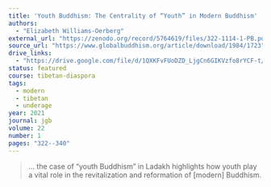 ```yaml
---
title: 'Youth Buddhism: The Centrality of “Youth” in Modern Buddhism'
authors:
  - "Elizabeth Williams-Oerberg"
external_url: "https://zenodo.org/record/5764619/files/322-1114-1-PB.pdf"
source_url: "https://www.globalbuddhism.org/article/download/1984/1723"
drive_links:
  - "https://drive.google.com/file/d/1QXKFvFUoDZD_LjgCn6GIKVzfo8rYCF-t/view?usp=drivesdk"
status: featured
course: tibetan-diaspora
tags:
  - modern
  - tibetan
  - underage
year: 2021
journal: jgb
volume: 22
number: 1
pages: "322--340"
---
```


> … the case of “youth Buddhism” in Ladakh highlights how youth play a vital role in the revitalization and reformation of [modern] Buddhism.

